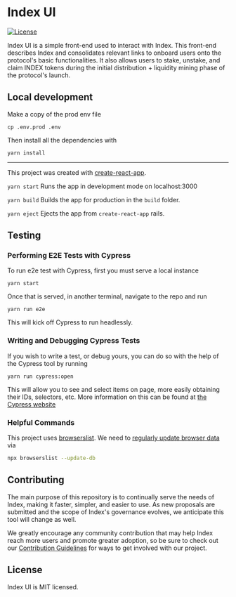 # Index UI

[![License](https://img.shields.io/:license-mit-blue.svg)](https://opensource.org/licenses/MIT)

Index UI is a simple front-end used to interact with Index. This front-end describes Index and consolidates relevant links to onboard users onto the protocol's basic functionalities. It also allows users to stake, unstake, and claim INDEX tokens during the initial distribution + liquidity mining phase of the protocol's launch.

## Local development

Make a copy of the prod env file

`cp .env.prod .env`

Then install all the dependencies with

`yarn install`

---

This project was created with [create-react-app](https://create-react-app.dev/).

`yarn start`
Runs the app in development mode on localhost:3000

`yarn build`
Builds the app for production in the `build` folder.

`yarn eject`
Ejects the app from `create-react-app` rails.

## Testing

### Performing E2E Tests with Cypress

To run e2e test with Cypress, first you must serve a local instance

`yarn start`

Once that is served, in another terminal, navigate to the repo and run

`yarn run e2e`

This will kick off Cypress to run headlessly.

### Writing and Debugging Cypress Tests

If you wish to write a test, or debug yours, you can do so with the help of the Cypress tool by running

`yarn run cypress:open`

This will allow you to see and select items on page, more easily obtaining their IDs, selectors, etc. More information on this can be found at [the Cypress website](https://docs.cypress.io/)

### Helpful Commands

This project uses [browserslist](https://github.com/browserslist/browserslist). We need to [regularly update browser data](https://github.com/browserslist/browserslist#browsers-data-updating) via
```bash
npx browserslist --update-db
```

## Contributing

The main purpose of this repository is to continually serve the needs of Index, making it faster, simpler, and easier to use. As new proposals are submitted and the scope of Index's governance evolves, we anticipate this tool will change as well.

We greatly encourage any community contribution that may help Index reach more users and promote greater adoption, so be sure to check out our [Contribution Guidelines](https://github.com/SetProtocol/index-ui/blob/master/CONTRIBUTING.md) for ways to get involved with our project.

## License

Index UI is MIT licensed.
